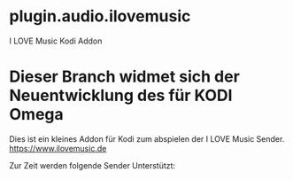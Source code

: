 # plugin.audio.ilovemusic

I LOVE Music Kodi Addon

# Dieser Branch widmet sich der Neuentwicklung des für KODI Omega 

Dies ist ein kleines Addon für Kodi zum abspielen der I LOVE Music Sender.
https://www.ilovemusic.de

Zur Zeit werden folgende Sender Unterstützt:
